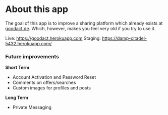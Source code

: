 # About this app

The goal of this app is to improve a sharing platform which already exists at [goodact.de](http://goodact.de/). Which, however, makes you feel very old if you try to use it. 

Live: https://goodact.herokuapp.com 
Staging: https://damp-citadel-5432.herokuapp.com/

### Future improvements

**Short Term**
* Account Activation and Password Reset
* Comments on offers/searches
* Custom images for profiles and posts

**Long Term**
* Private Messaging
